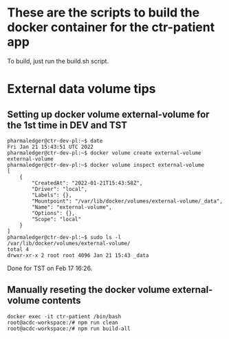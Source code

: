 # These are the scripts to build the docker container for the ctr-patient app

To build, just run the build.sh script.



# External data volume tips

## Setting up docker volume external-volume for the 1st time in DEV and TST

```
pharmaledger@ctr-dev-pl:~$ date
Fri Jan 21 15:43:51 UTC 2022
pharmaledger@ctr-dev-pl:~$ docker volume create external-volume
external-volume
pharmaledger@ctr-dev-pl:~$ docker volume inspect external-volume
[
    {
        "CreatedAt": "2022-01-21T15:43:58Z",
        "Driver": "local",
        "Labels": {},
        "Mountpoint": "/var/lib/docker/volumes/external-volume/_data",
        "Name": "external-volume",
        "Options": {},
        "Scope": "local"
    }
]
pharmaledger@ctr-dev-pl:~$ sudo ls -l /var/lib/docker/volumes/external-volume/
total 4
drwxr-xr-x 2 root root 4096 Jan 21 15:43 _data
```

Done for TST on Feb 17 16:26.


## Manually reseting the docker volume external-volume contents

```
docker exec -it ctr-patient /bin/bash
root@acdc-workspace:/# npm run clean
root@acdc-workspace:/# npm run build-all
```
